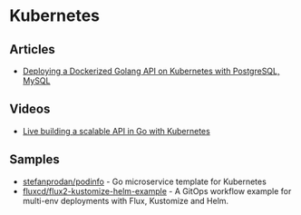 # Kubernetes

## Articles
- [Deploying a Dockerized Golang API on Kubernetes with PostgreSQL, MySQL](https://levelup.gitconnected.com/deploying-dockerized-golang-api-on-kubernetes-with-postgresql-mysql-d190e27ac09f)

## Videos
- [Live building a scalable API in Go with Kubernetes](https://www.youtube.com/watch?v=pkZrgHxJ130)

## Samples
- [stefanprodan/podinfo](https://github.com/stefanprodan/podinfo) - Go microservice template for Kubernetes
- [fluxcd/flux2-kustomize-helm-example](https://github.com/fluxcd/flux2-kustomize-helm-example) - A GitOps workflow example for multi-env deployments with Flux, Kustomize and Helm.